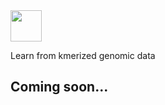 <img src="http://graal.ift.ulaval.ca/adrouin/kover.png" height="50" />

Learn from kmerized genomic data

## Coming soon...
